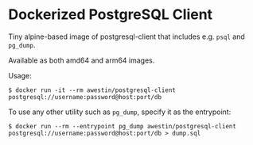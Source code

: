 # Dockerized PostgreSQL Client

Tiny alpine-based image of postgresql-client that includes e.g. `psql` and `pg_dump`.

Available as both amd64 and arm64 images.

Usage:

```shell
$ docker run -it --rm awestin/postgresql-client postgresql://username:password@host:port/db
```

To use any other utility such as `pg_dump`, specify it as the entrypoint:

```shell
$ docker run --rm --entrypoint pg_dump awestin/postgresql-client postgresql://username:password@host:port/db > dump.sql
```
